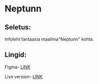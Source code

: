 # Neptunn

## Seletus:
Infoleht fantaasia maailma"Neptunn" kohta.
## Lingid:
Figma- [LINK](https://www.figma.com/design/8GMXeRq3HPvz7jCTtYmgqH/war-of-Neptunn?node-id=0-1&p=f&t=YRFpxJGx5Zb0WlBh-0)

Live version- [LINK](https://neptunnn.netlify.app/)

